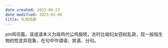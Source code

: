 ```yaml
---
date created: 2022-06-27
date modified: 2023-03-08
title: 牝鸡司晨
---
```


pin鸡司晨。该成语本义为母鸡代公鸡报晓，古时比喻妇女窃权乱政，现一般指生物的性变异现象，在句中作谓语、宾语、分句。
